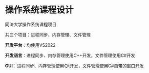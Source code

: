 # 操作系统课程设计

同济大学操作系统课程项目

共三个项目：进程同步、内存管理、文件管理

**开发平台**：均使用VS2022

**开发语言**：进程同步、内存管理使用C++开发，文件管理使用C#开发

**GUI**：进程同步、内存管理使用Ｑt开发，文件管理使用C#自带的窗口开发